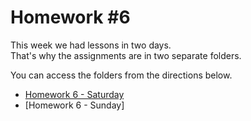 # Homework #6

This week we had lessons in two days.\
That's why the assignments are in two separate folders.

You can access the folders from the directions below.

* [Homework 6 - Saturday](saturday)
* [Homework 6 - Sunday]